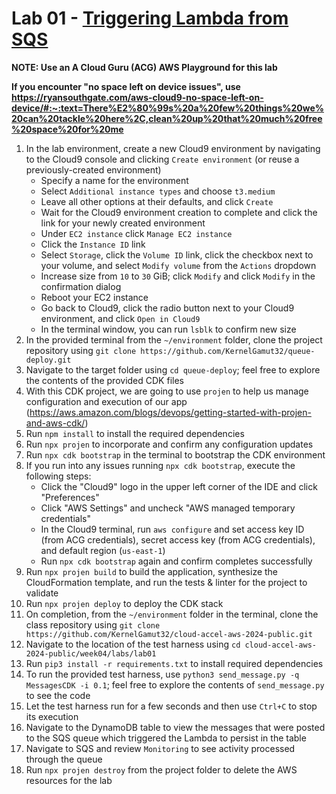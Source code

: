 # Lab 01 - [Triggering Lambda from SQS](https://learn.acloud.guru/handson/c11ca4ba-f942-4a5b-9c75-ad3ff8134a97)

**NOTE: Use an A Cloud Guru (ACG) AWS Playground for this lab**

**If you encounter "no space left on device issues", use https://ryansouthgate.com/aws-cloud9-no-space-left-on-device/#:~:text=There%E2%80%99s%20a%20few%20things%20we%20can%20tackle%20here%2C,clean%20up%20that%20much%20free%20space%20for%20me**

1. In the lab environment, create a new Cloud9 environment by navigating to the Cloud9 console and clicking `Create environment` (or reuse a previously-created environment)
    - Specify a name for the environment
    - Select `Additional instance types` and choose `t3.medium`
    - Leave all other options at their defaults, and click `Create`
    - Wait for the Cloud9 environment creation to complete and click the link for your newly created environment
    - Under `EC2 instance` click `Manage EC2 instance`
    - Click the `Instance ID` link
    - Select `Storage`, click the `Volume ID` link, click the checkbox next to your volume, and select `Modify volume` from the `Actions` dropdown
    - Increase size from `10` to `30` GiB; click `Modify` and click `Modify` in the confirmation dialog
    - Reboot your EC2 instance
    - Go back to Cloud9, click the radio button next to your Cloud9 environment, and click `Open in Cloud9`
    - In the terminal window, you can run `lsblk` to confirm new size
1. In the provided terminal from the `~/environment` folder, clone the project repository using `git clone https://github.com/KernelGamut32/queue-deploy.git`
1. Navigate to the target folder using `cd queue-deploy`; feel free to explore the contents of the provided CDK files
1. With this CDK project, we are going to use `projen` to help us manage configuration and execution of our app (https://aws.amazon.com/blogs/devops/getting-started-with-projen-and-aws-cdk/)
1. Run `npm install` to install the required dependencies
1. Run `npx projen` to incorporate and confirm any configuration updates
1. Run `npx cdk bootstrap` in the terminal to bootstrap the CDK environment
1. If you run into any issues running `npx cdk bootstrap`, execute the following steps:
    - Click the "Cloud9" logo in the upper left corner of the IDE and click "Preferences"
    - Click "AWS Settings" and uncheck "AWS managed temporary credentials"
    - In the Cloud9 terminal, run `aws configure` and set access key ID (from ACG credentials), secret access key (from ACG credentials), and default region (`us-east-1`)
    - Run `npx cdk bootstrap` again and confirm completes successfully
1. Run `npx projen build` to build the application, synthesize the CloudFormation template, and run the tests & linter for the project to validate
1. Run `npx projen deploy` to deploy the CDK stack
1. On completion, from the `~/environment` folder in the terminal, clone the class repository using `git clone https://github.com/KernelGamut32/cloud-accel-aws-2024-public.git`
1. Navigate to the location of the test harness using `cd cloud-accel-aws-2024-public/week04/labs/lab01`
1. Run `pip3 install -r requirements.txt` to install required dependencies
1. To run the provided test harness, use `python3 send_message.py -q MessagesCDK -i 0.1`; feel free to explore the contents of `send_message.py` to see the code
1. Let the test harness run for a few seconds and then use `Ctrl+C` to stop its execution
1. Navigate to the DynamoDB table to view the messages that were posted to the SQS queue which triggered the Lambda to persist in the table
1. Navigate to SQS and review `Monitoring` to see activity processed through the queue
1. Run `npx projen destroy` from the project folder to delete the AWS resources for the lab